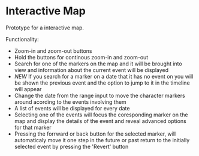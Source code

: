 # Interactive Map

Prototype for a interactive map.

Functionality:

 - Zoom-in and zoom-out buttons
 - Hold the buttons for continous zoom-in and zoom-out
 - Search for one of the markers on the map and it will be brought into view and information about the current event will be displayed
 - *NEW* If you search for a marker on a date that it has no event on you will be shown the previous event and the option to jump to it in the timeline will appear
 - Change the date from the range input to move the character markers around acording to the events involving them
 - A list of events will be displayed for every date
 - Selecting one of the events will focus the coresponding marker on the map and display the details of the event and reveal advanced options for that marker
 - Pressing the forrward or back button for the selected marker, will automaticaly move it one step in the future or past
 return to the initially selected event by pressing the 'Revert' button